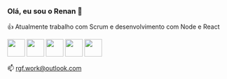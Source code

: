 ### Olá, eu sou o Renan 👋

<!--
**renanfranca93/renanfranca93** is a ✨ _special_ ✨ repository because its `README.md` (this file) appears on your GitHub profile.

Here are some ideas to get you started:

- 🔭 I’m currently working on ...
- 🌱 I’m currently learning ...
- 👯 I’m looking to collaborate on ...
- 🤔 I’m looking for help with ...
- 💬 Ask me about ...
- 📫 How to reach me: ...
- 😄 Pronouns: ...
- ⚡ Fun fact: ...
-->
:thumbsup: Atualmente trabalho com Scrum e desenvolvimento com Node e React


<img src="https://cdn.jsdelivr.net/gh/devicons/devicon/icons/javascript/javascript-plain.svg" width="40px" height="40px"/> <img src="https://cdn.jsdelivr.net/gh/devicons/devicon/icons/nodejs/nodejs-original.svg" width="40px" height="40px"/> <img src="https://cdn.jsdelivr.net/gh/devicons/devicon/icons/react/react-original.svg" width="40px" height="40px"/> <img src="https://cdn.jsdelivr.net/gh/devicons/devicon/icons/php/php-plain.svg" width="40px" height="40px"/> <img src="https://cdn.jsdelivr.net/gh/devicons/devicon/icons/wordpress/wordpress-plain.svg" width="40px" height="40px"/>
          
          
          

📫 rgf.work@outlook.com
